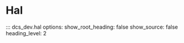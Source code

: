 # Hal

::: dcs_dev.hal
    options:
      show_root_heading: false
      show_source: false
      heading_level: 2
